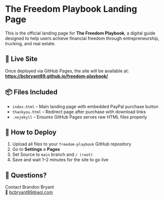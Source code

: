 
# The Freedom Playbook Landing Page

This is the official landing page for **The Freedom Playbook**, a digital guide designed to help users achieve financial freedom through entrepreneurship, trucking, and real estate.

## 🔗 Live Site

Once deployed via GitHub Pages, the site will be available at:  
**https://bcbryant89.github.io/freedom-playbook/**

## 📦 Files Included

- `index.html` – Main landing page with embedded PayPal purchase button
- `thankyou.html` – Redirect page after purchase with download links
- `.nojekyll` – Ensures GitHub Pages serves raw HTML files properly

## 🚀 How to Deploy

1. Upload all files to your `freedom-playbook` GitHub repository
2. Go to **Settings > Pages**
3. Set Source to `main` branch and `/ (root)`
4. Save and wait 1–2 minutes for the site to go live

## 💬 Questions?

Contact Brandon Bryant  
📧 bcbryant89@aol.com
